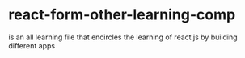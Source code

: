 # react-form-other-learning-comp

is an all learning file that encircles the learning of react js by building different apps
